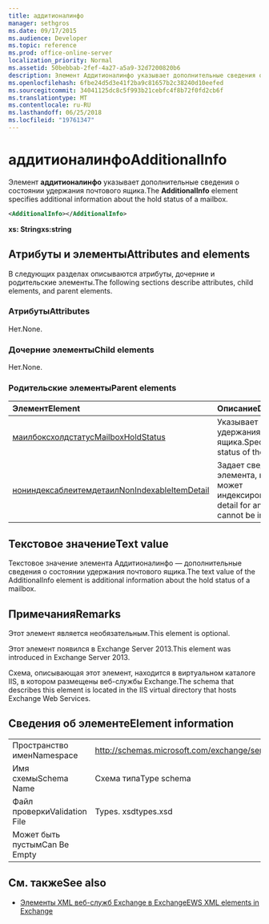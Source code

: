 ```yaml
---
title: аддитионалинфо
manager: sethgros
ms.date: 09/17/2015
ms.audience: Developer
ms.topic: reference
ms.prod: office-online-server
localization_priority: Normal
ms.assetid: 50bebbab-2fef-4a27-a5a9-32d7200820b6
description: Элемент Аддитионалинфо указывает дополнительные сведения о состоянии удержания почтового ящика.
ms.openlocfilehash: 6fbe24d5d3e41f2ba9c81657b2c38240d10eefed
ms.sourcegitcommit: 34041125dc8c5f993b21cebfc4f8b72f0fd2cb6f
ms.translationtype: MT
ms.contentlocale: ru-RU
ms.lasthandoff: 06/25/2018
ms.locfileid: "19761347"
---
```

# <a name="additionalinfo"></a><span data-ttu-id="4d585-103">аддитионалинфо</span><span class="sxs-lookup"><span data-stu-id="4d585-103">AdditionalInfo</span></span>

<span data-ttu-id="4d585-104">Элемент **аддитионалинфо** указывает дополнительные сведения о состоянии удержания почтового ящика.</span><span class="sxs-lookup"><span data-stu-id="4d585-104">The **AdditionalInfo** element specifies additional information about the hold status of a mailbox.</span></span> 
  
```XML
<AdditionalInfo></AdditionalInfo>
```

 <span data-ttu-id="4d585-105">**xs: String**</span><span class="sxs-lookup"><span data-stu-id="4d585-105">**xs:string**</span></span>
## <a name="attributes-and-elements"></a><span data-ttu-id="4d585-106">Атрибуты и элементы</span><span class="sxs-lookup"><span data-stu-id="4d585-106">Attributes and elements</span></span>

<span data-ttu-id="4d585-107">В следующих разделах описываются атрибуты, дочерние и родительские элементы.</span><span class="sxs-lookup"><span data-stu-id="4d585-107">The following sections describe attributes, child elements, and parent elements.</span></span>
  
### <a name="attributes"></a><span data-ttu-id="4d585-108">Атрибуты</span><span class="sxs-lookup"><span data-stu-id="4d585-108">Attributes</span></span>

<span data-ttu-id="4d585-109">Нет.</span><span class="sxs-lookup"><span data-stu-id="4d585-109">None.</span></span>
  
### <a name="child-elements"></a><span data-ttu-id="4d585-110">Дочерние элементы</span><span class="sxs-lookup"><span data-stu-id="4d585-110">Child elements</span></span>

<span data-ttu-id="4d585-111">Нет.</span><span class="sxs-lookup"><span data-stu-id="4d585-111">None.</span></span>
  
### <a name="parent-elements"></a><span data-ttu-id="4d585-112">Родительские элементы</span><span class="sxs-lookup"><span data-stu-id="4d585-112">Parent elements</span></span>

|<span data-ttu-id="4d585-113">**Элемент**</span><span class="sxs-lookup"><span data-stu-id="4d585-113">**Element**</span></span>|<span data-ttu-id="4d585-114">**Описание**</span><span class="sxs-lookup"><span data-stu-id="4d585-114">**Description**</span></span>|
|:-----|:-----|
|[<span data-ttu-id="4d585-115">маилбоксхолдстатус</span><span class="sxs-lookup"><span data-stu-id="4d585-115">MailboxHoldStatus</span></span>](mailboxholdstatus.md) <br/> |<span data-ttu-id="4d585-116">Указывает состояние удержания почтового ящика.</span><span class="sxs-lookup"><span data-stu-id="4d585-116">Specifies the hold status of the mailbox.</span></span>  <br/> |
|[<span data-ttu-id="4d585-117">нониндексаблеитемдетаил</span><span class="sxs-lookup"><span data-stu-id="4d585-117">NonIndexableItemDetail</span></span>](nonindexableitemdetail.md) <br/> |<span data-ttu-id="4d585-118">Задает сведения для элемента, который не может индексироваться.</span><span class="sxs-lookup"><span data-stu-id="4d585-118">Specifies detail for an item that cannot be indexed.</span></span>  <br/> |
   
## <a name="text-value"></a><span data-ttu-id="4d585-119">Текстовое значение</span><span class="sxs-lookup"><span data-stu-id="4d585-119">Text value</span></span>

<span data-ttu-id="4d585-120">Текстовое значение элемента Аддитионалинфо — дополнительные сведения о состоянии удержания почтового ящика.</span><span class="sxs-lookup"><span data-stu-id="4d585-120">The text value of the AdditionalInfo element is additional information about the hold status of a mailbox.</span></span>
  
## <a name="remarks"></a><span data-ttu-id="4d585-121">Примечания</span><span class="sxs-lookup"><span data-stu-id="4d585-121">Remarks</span></span>

<span data-ttu-id="4d585-122">Этот элемент является необязательным.</span><span class="sxs-lookup"><span data-stu-id="4d585-122">This element is optional.</span></span>
  
<span data-ttu-id="4d585-123">Этот элемент появился в Exchange Server 2013.</span><span class="sxs-lookup"><span data-stu-id="4d585-123">This element was introduced in Exchange Server 2013.</span></span>
  
<span data-ttu-id="4d585-124">Схема, описывающая этот элемент, находится в виртуальном каталоге IIS, в котором размещены веб-службы Exchange.</span><span class="sxs-lookup"><span data-stu-id="4d585-124">The schema that describes this element is located in the IIS virtual directory that hosts Exchange Web Services.</span></span>
  
## <a name="element-information"></a><span data-ttu-id="4d585-125">Сведения об элементе</span><span class="sxs-lookup"><span data-stu-id="4d585-125">Element information</span></span>

|||
|:-----|:-----|
|<span data-ttu-id="4d585-126">Пространство имен</span><span class="sxs-lookup"><span data-stu-id="4d585-126">Namespace</span></span>  <br/> |http://schemas.microsoft.com/exchange/services/2006/types  <br/> |
|<span data-ttu-id="4d585-127">Имя схемы</span><span class="sxs-lookup"><span data-stu-id="4d585-127">Schema Name</span></span>  <br/> |<span data-ttu-id="4d585-128">Схема типа</span><span class="sxs-lookup"><span data-stu-id="4d585-128">Type schema</span></span>  <br/> |
|<span data-ttu-id="4d585-129">Файл проверки</span><span class="sxs-lookup"><span data-stu-id="4d585-129">Validation File</span></span>  <br/> |<span data-ttu-id="4d585-130">Types. xsd</span><span class="sxs-lookup"><span data-stu-id="4d585-130">types.xsd</span></span>  <br/> |
|<span data-ttu-id="4d585-131">Может быть пустым</span><span class="sxs-lookup"><span data-stu-id="4d585-131">Can Be Empty</span></span>  <br/> ||
   
## <a name="see-also"></a><span data-ttu-id="4d585-132">См. также</span><span class="sxs-lookup"><span data-stu-id="4d585-132">See also</span></span>

- [<span data-ttu-id="4d585-133">Элементы XML веб-служб Exchange в Exchange</span><span class="sxs-lookup"><span data-stu-id="4d585-133">EWS XML elements in Exchange</span></span>](ews-xml-elements-in-exchange.md)

